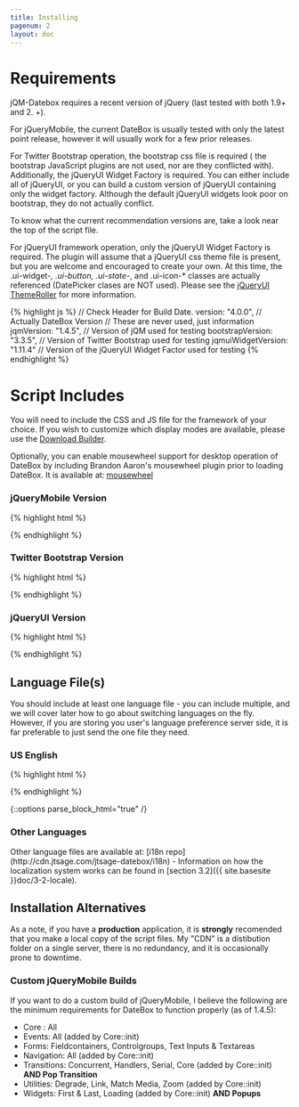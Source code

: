 ```yaml
---
title: Installing
pagenum: 2
layout: doc
---
```


# Requirements

jQM-Datebox requires a recent version of jQuery (last tested with both 1.9+ and 2.
+).

For jQueryMobile, the current DateBox is usually tested with only the latest point
release, however it will usually work for a few prior releases.

For Twitter Bootstrap operation, the bootstrap css file is required (
the bootstrap JavaScript plugins are not used, nor are they conflicted with).  Additionally,
the jQueryUI Widget Factory is required.  You can either include all of jQueryUI, or you
can build a custom version of jQueryUI containing only the widget factory. Although the default
jQueryUI widgets look poor on bootstrap, they do not actually conflict.

To know what the current recommendation versions are, take a look near the top of the script file.

For jQueryUI framework operation, only the jQueryUI Widget Factory is required. The plugin will assume that a jQueryUI css theme file is present, but you are welcome and encouraged to create your own.  At this time, the .ui-widget-*, .ui-button, .ui-state-*, and .ui-icon-* classes are actually referenced (DatePicker clases are NOT used).  Please see the [jQueryUI ThemeRoller](http://jqueryui.com/themeroller/) for more information.

{% highlight js %}
// Check Header for Build Date.
version: "4.0.0",              // Actually DateBox Version
// These are never used, just information
jqmVersion: "1.4.5",           // Version of jQM used for testing
bootstrapVersion: "3.3.5",     // Version of Twitter Bootstrap used for testing
jqmuiWidgetVersion: "1.11.4"   // Version of the jQueryUI Widget Factor used for testing
{% endhighlight %}


# Script Includes

You will need to include the CSS and JS file for the framework of your choice. If you wish to customize
which display modes are available, please use the [Download Builder](../../builder/).

Optionally, you can enable mousewheel support for desktop operation of DateBox by
including Brandon Aaron's mousewheel plugin prior to loading DateBox. It is available
at: [mousewheel](https://github.com/brandonaaron/jquery-mousewheel)

<div class="panel panel-default">
<div class="panel-heading">
<h3 class="panel-title">jQueryMobile Version</h3>
</div>
<div class="panel-body">

{% highlight html %}
<link href="{{ site.cdn }}{{ site.dbver }}/jtsage-datebox{{ site.dbver }}.jqm.min.css" rel="stylesheet" type="text/css">
<script src="{{ site.cdn }}{{ site.dbver }}/jtsage-datebox{{ site.dbver }}.jqm.min.js" type="text/javascript"></script>
{% endhighlight %}

</div>
</div>


<div class="panel panel-default">
<div class="panel-heading">
<h3 class="panel-title">Twitter Bootstrap Version</h3>
</div>
<div class="panel-body">

{% highlight html %}
<link href="{{ site.cdn }}{{ site.dbver }}/jtsage-datebox{{ site.dbver }}.bootstrap.min.css" rel="stylesheet" type="text/css">
<script src="{{ site.cdn }}{{ site.dbver }}/jtsage-datebox{{ site.dbver }}.bootstrap.min.js" type="text/javascript"></script>
{% endhighlight %}

</div>
</div>

<div class="panel panel-default">
<div class="panel-heading">
<h3 class="panel-title">jQueryUI Version</h3>
</div>
<div class="panel-body">

{% highlight html %}
<link href="{{ site.cdn }}{{ site.dbver }}/jtsage-datebox{{ site.dbver }}.jqueryui.min.css" rel="stylesheet" type="text/css">
<script src="{{ site.cdn }}{{ site.dbver }}/jtsage-datebox{{ site.dbver }}.jqueryui.min.js" type="text/javascript"></script>
{% endhighlight %}

</div>
</div>

## Language File(s)

You should include at least one language file - you can include multiple, and we
will cover later how to go about switching languages on the fly.  However, if you
are storing you user's language preference server side, it is far preferable to just
send the one file they need.

<div class="panel panel-default">
<div class="panel-heading">
<h3 class="panel-title">US English</h3>
</div>
<div class="panel-body">

{% highlight html %}
<script src="{{ site.i18n }}jquery.mobile.datebox.i18n.en_US.utf8.js" type="text/javascript" ></script>
{% endhighlight %}

</div>
</div>

{::options parse_block_html="true" /}
<div class="panel panel-default">
<div class="panel-heading">
<h3 class="panel-title">Other Languages</h3>
</div>
<div class="panel-body">
Other language files are available at: [i18n repo](http://cdn.jtsage.com/jtsage-datebox/i18n) -
Information on how the localization system works can be found in [section 3.2]({{ site.basesite }}doc/3-2-locale).
</div>
</div>


## Installation Alternatives
As a note, if you have a **production** application, it is **strongly** recomended
that you make a local copy of the script files.  My "CDN" is a distibution folder on a single
server, there is no redundancy, and it is occasionally prone to downtime. 



<div class="panel panel-default">
<div class="panel-heading">
<h3 class="panel-title">Custom jQueryMobile Builds</h3>
</div>
<div class="panel-body">

If you want to do a custom build of jQueryMobile, I believe the following are the
minimum requirements for DateBox to function properly (as of 1.4.5):

* Core : All
* Events: All (added by Core::init)
* Forms: Fieldcontainers, Controlgroups, Text Inputs & Textareas
* Navigation: All (added by Core::init)
* Transitions: Concurrent, Handlers, Serial, Core (added by Core::init) **AND Pop Transition**
* Utilities: Degrade, Link, Match Media, Zoom (added by Core::init)
* Widgets: First & Last, Loading (added by Core::init) **AND Popups**

</div>
</div>

